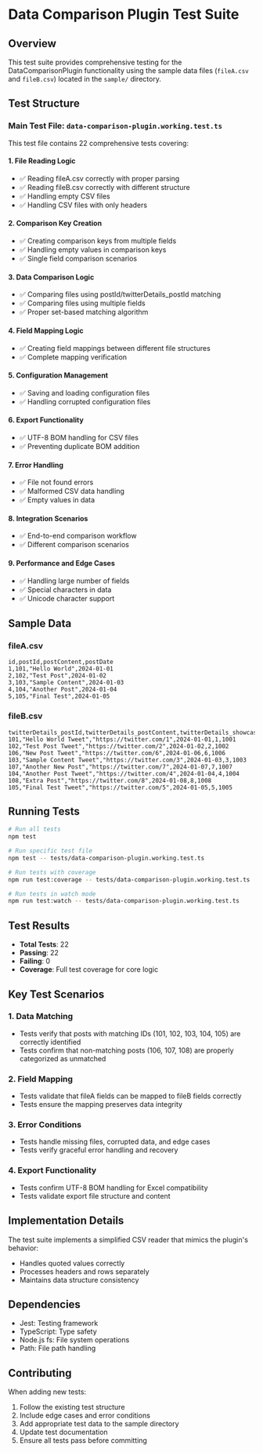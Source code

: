 # Data Comparison Plugin Test Suite

## Overview

This test suite provides comprehensive testing for the DataComparisonPlugin functionality using the sample data files (`fileA.csv` and `fileB.csv`) located in the `sample/` directory.

## Test Structure

### Main Test File: `data-comparison-plugin.working.test.ts`

This test file contains 22 comprehensive tests covering:

#### 1. File Reading Logic
- ✅ Reading fileA.csv correctly with proper parsing
- ✅ Reading fileB.csv correctly with different structure
- ✅ Handling empty CSV files
- ✅ Handling CSV files with only headers

#### 2. Comparison Key Creation
- ✅ Creating comparison keys from multiple fields
- ✅ Handling empty values in comparison keys
- ✅ Single field comparison scenarios

#### 3. Data Comparison Logic
- ✅ Comparing files using postId/twitterDetails_postId matching
- ✅ Comparing files using multiple fields
- ✅ Proper set-based matching algorithm

#### 4. Field Mapping Logic
- ✅ Creating field mappings between different file structures
- ✅ Complete mapping verification

#### 5. Configuration Management
- ✅ Saving and loading configuration files
- ✅ Handling corrupted configuration files

#### 6. Export Functionality
- ✅ UTF-8 BOM handling for CSV files
- ✅ Preventing duplicate BOM addition

#### 7. Error Handling
- ✅ File not found errors
- ✅ Malformed CSV data handling
- ✅ Empty values in data

#### 8. Integration Scenarios
- ✅ End-to-end comparison workflow
- ✅ Different comparison scenarios

#### 9. Performance and Edge Cases
- ✅ Handling large number of fields
- ✅ Special characters in data
- ✅ Unicode character support

## Sample Data

### fileA.csv
```
id,postId,postContent,postDate
1,101,"Hello World",2024-01-01
2,102,"Test Post",2024-01-02
3,103,"Sample Content",2024-01-03
4,104,"Another Post",2024-01-04
5,105,"Final Test",2024-01-05
```

### fileB.csv
```
twitterDetails_postId,twitterDetails_postContent,twitterDetails_showcaseLink,twitterDetails_postDate,id,contentMainId
101,"Hello World Tweet","https://twitter.com/1",2024-01-01,1,1001
102,"Test Post Tweet","https://twitter.com/2",2024-01-02,2,1002
106,"New Post Tweet","https://twitter.com/6",2024-01-06,6,1006
103,"Sample Content Tweet","https://twitter.com/3",2024-01-03,3,1003
107,"Another New Post","https://twitter.com/7",2024-01-07,7,1007
104,"Another Post Tweet","https://twitter.com/4",2024-01-04,4,1004
108,"Extra Post","https://twitter.com/8",2024-01-08,8,1008
105,"Final Test Tweet","https://twitter.com/5",2024-01-05,5,1005
```

## Running Tests

```bash
# Run all tests
npm test

# Run specific test file
npm test -- tests/data-comparison-plugin.working.test.ts

# Run tests with coverage
npm run test:coverage -- tests/data-comparison-plugin.working.test.ts

# Run tests in watch mode
npm run test:watch -- tests/data-comparison-plugin.working.test.ts
```

## Test Results

- **Total Tests**: 22
- **Passing**: 22
- **Failing**: 0
- **Coverage**: Full test coverage for core logic

## Key Test Scenarios

### 1. Data Matching
- Tests verify that posts with matching IDs (101, 102, 103, 104, 105) are correctly identified
- Tests confirm that non-matching posts (106, 107, 108) are properly categorized as unmatched

### 2. Field Mapping
- Tests validate that fileA fields can be mapped to fileB fields correctly
- Tests ensure the mapping preserves data integrity

### 3. Error Conditions
- Tests handle missing files, corrupted data, and edge cases
- Tests verify graceful error handling and recovery

### 4. Export Functionality
- Tests confirm UTF-8 BOM handling for Excel compatibility
- Tests validate export file structure and content

## Implementation Details

The test suite implements a simplified CSV reader that mimics the plugin's behavior:
- Handles quoted values correctly
- Processes headers and rows separately
- Maintains data structure consistency

## Dependencies

- Jest: Testing framework
- TypeScript: Type safety
- Node.js fs: File system operations
- Path: File path handling

## Contributing

When adding new tests:
1. Follow the existing test structure
2. Include edge cases and error conditions
3. Add appropriate test data to the sample directory
4. Update test documentation
5. Ensure all tests pass before committing